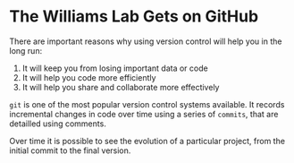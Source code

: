 The Williams Lab Gets on GitHub
========================================================

There are important reasons why using version control will help you in the long run:

1.  It will keep you from losing important data or code
2.  It will help you code more efficiently
3.  It will help you share and collaborate more effectively

`git` is one of the most popular version control systems available.  It records incremental changes in code over time using a series of `commits`, that are detailled using comments.

Over time it is possible to see the evolution of a particular project, from the initial commit to the final version.